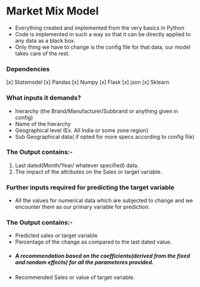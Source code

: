 # Market Mix Model 
- Everything created and implemented from the very basics in Python 
- Code is implemented in such a way so that it can be directly applied to any data as a black box.
- Only thing we have to change is the config file for that data, our model takes care of the rest.

### Dependencies
[x] Statsmodel
[x] Pandas
[x] Numpy 
[x] Flask
[x] json
[x] Sklearn

### What inputs it demands?
- hierarchy (the Brand/Manufacturer/Subbrand or anything given in config)
- Name of the hierarchy
- Geographical level (Ex. All India or some zone region)
- Sub Geographical data( if opted for more specs according to config file)

### The Output contains:-
1. Last dated(Month/Year/ whatever specified) data.
2. The impact of the attributes on the Sales or target variable.

### Further inputs required for predicting the target variable
- All the values for numerical data which are subjected to change and we encounter them as our primary variable for prediction.

### The Output contains:-
- Predicted sales or target variable
- Percentage of the change as compared to the last dated value.
- ##### A recommendation based on the coefficients(derived from the fixed and random effects) for all the parameteres provided.
- Recommended Sales or value of target variable.
